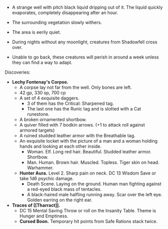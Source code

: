 - A strange well with pitch black liquid dripping out of it. The liquid quickly evaporates, completely disappearing after an hour.
- The surrounding vegetation slowly withers.
- The area is eerily quiet.

- During nights without any moonlight, creatures from Shadowfell cross over.
- Unable to go back, these creatures will perish in around a week unless they can find a way to adapt.

Discoveries:
- **Lechy Fontenay's Corpse.**
	- A corpse lay not far from the well. Only bones are left.
	- 42 gp, 330 sp, 700 cp
	- A set of 4 exquisite daggers.
		- 3 of them has the Critical: Sharpened tag.
		- The last one has the Runic tag and is slotted with a Cat runestone.
	- A broken ornamented shortbow.
	- A quiver filled with 7 bodkin arrows. (+1 to attack roll against armored targets)
	- A ruined studded leather armor with the Breathable tag.
	- An exquisite locket with the picture of a man and a woman holding hands and looking at each other inside.
		- Woman. Elf. Long red hair. Beautiful. Studded leather armor. Shortbow.
		- Man. Human. Brown hair. Muscled. Topless. Tiger skin on head. Warhammer.
	- **Hunter Aura.**  Level 2. Sharp pain on neck. DC 13 Wisdom Save or take 1d6 psychic damage.
		- Death Scene. Laying on the ground. Human man fighting against a red-eyed black mass of tentacles.
		- A black-haired male halfling running away. Scar over the left eye. Golden earring on the right ear. 
- **Traces of [[Tharract]].**
	- DC 15 Mental Saving Throw or roll on the Insanity Table. Theme is Hunger and Emptiness.
	- **Cursed Boon.** Temporary hit points from Safe Rations stack twice.